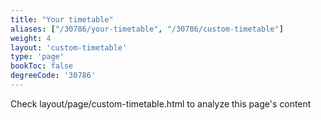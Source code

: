 ```yaml
---
title: "Your timetable"
aliases: ["/30786/your-timetable", "/30786/custom-timetable"]
weight: 4
layout: 'custom-timetable'
type: 'page'
bookToc: false
degreeCode: '30786'
---
```


Check layout/page/custom-timetable.html to analyze this page's content
